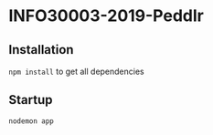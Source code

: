 # INFO30003-2019-Peddlr

## Installation
`npm install` to get all dependencies

## Startup
`nodemon app`